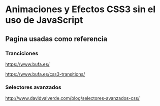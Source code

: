 # Animaciones y Efectos CSS3 sin el uso de JavaScript


## Pagina usadas como referencia 

### Tranciciones 

https://www.bufa.es/

https://www.bufa.es/css3-transitions/


### Selectores avanzados

http://www.davidvalverde.com/blog/selectores-avanzados-css/